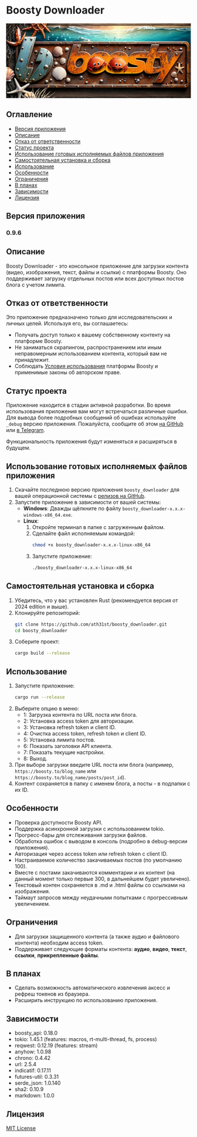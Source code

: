 # Boosty Downloader

![logo.jpg](images/logo.jpg)

## Оглавление

- [Версия приложения](#версия-приложения)
- [Описание](#описание)
- [Отказ от ответственности](#отказ-от-ответственности)
- [Статус проекта](#статус-проекта)
- [Использование готовых исполняемых файлов приложения](#использование-готовых-исполняемых-файлов-приложения)
- [Самостоятельная установка и сборка](#самостоятельная-установка-и-сборка)
- [Использование](#использование)
- [Особенности](#особенности)
- [Ограничения](#ограничения)
- [В планах](#в-планах)
- [Зависимости](#зависимости)
- [Лицензия](#лицензия)

## Версия приложения

### 0.9.6

## Описание

Boosty Downloader - это консольное приложение для загрузки контента (видео, изображения, текст, файлы и ссылки)
с платформы Boosty. Оно поддерживает загрузку отдельных постов или всех доступных постов блога с учетом лимита.

## Отказ от ответственности

Это приложение предназначено только для исследовательских и личных целей.
Используя его, вы соглашаетесь:

- Получать доступ только к вашему собственному контенту на платформе Boosty.
- Не заниматься скрапингом, распространением или иным неправомерным использованием контента, который вам не принадлежит.
- Соблюдать [Условия использования](https://boosty.to/terms) платформы Boosty и применимые законы об авторском праве.

## Статус проекта

Приложение находится в стадии активной разработки. Во время использования приложения вам могут встречаться различные ошибки. Для вывода более подробных сообщений об ошибках используйте `_debug` версию приложения. Пожалуйста, сообщите об этом [на GitHub](https://github.com/ath31st/boosty_downloader/issues/new) или [в Telegram](https://t.me/feedback_genie_bot).

Функциональность приложения будут изменяться и расширяться в будущем.

## Использование готовых исполняемых файлов приложения

1. Скачайте последнюю версию приложения `boosty_downloader` для вашей операционной системы
   с [релизов на GitHub](https://github.com/ath31st/boosty_downloader/releases).
2. Запустите приложение в зависимости от вашей системы:
    - **Windows**: Дважды щёлкните по файлу `boosty_downloader-x.x.x-windows-x86_64.exe`.
    - **Linux**:
        1. Откройте терминал в папке с загруженным файлом.
        2. Сделайте файл исполняемым командой:
           ```bash
           chmod +x boosty_downloader-x.x.x-linux-x86_64
           ```
        3. Запустите приложение:
           ```bash
           ./boosty_downloader-x.x.x-linux-x86_64

## Самостоятельная установка и сборка

1. Убедитесь, что у вас установлен Rust (рекомендуется версия от 2024 edition и выше).
2. Клонируйте репозиторий:
   ```bash
   git clone https://github.com/ath31st/boosty_downloader.git
   cd boosty_downloader
   ```
3. Соберите проект:
   ```bash
   cargo build --release
   ```

## Использование

1. Запустите приложение:
   ```bash
   cargo run --release
   ```
2. Выберите опцию в меню:
    - 1: Загрузка контента по URL поста или блога.
    - 2: Установка access token для авторизации.
    - 3: Установка refresh token и client ID.
    - 4: Очистка access token, refresh token и client ID.
    - 5: Установка лимита постов.
    - 6: Показать заголовки API клиента.
    - 7: Показать текущие настройки.
    - 8: Выход.
3. При выборе загрузки введите URL поста или блога (например, `https://boosty.to/blog_name` или
   `https://boosty.to/blog_name/posts/post_id`).
4. Контент сохраняется в папку с именем блога, а посты - в подпапки с их ID.

## Особенности

- Проверка доступности Boosty API.
- Поддержка асинхронной загрузки с использованием tokio.
- Прогресс-бары для отслеживания загрузки файлов.
- Обработка ошибок с выводом в консоль (подробно в debug-версии приложения).
- Авторизация через access token или refresh token с client ID.
- Настраиваемое количество закачиваемых постов (по умолчанию 100).
- Вместе с постами закачиваются комментарии и их контент (на данный момент только первые 300, в дальнейшем будет увеличено).
- Текстовый контен сохраняется в .md и .html файлы со ссылками на изображения.
- Таймаут запросов между неудачными попытками с прогрессивным увеличением.

## Ограничения

- Для загрузки защищенного контента (а также аудио и файлового контента) необходим access token.
- Поддерживает следующие форматы контента: **аудио**, **видео**, **текст**, **ссылки**, **прикрепленные файлы**.

## В планах

- Сделать возможность автоматического извлечения аксесс и рефреш токенов из браузера.
- Расширить инструкцию по использованию приложения.

## Зависимости

- boosty_api: 0.18.0
- tokio: 1.45.1 (features: macros, rt-multi-thread, fs, process)
- reqwest: 0.12.19 (features: stream)
- anyhow: 1.0.98
- chrono: 0.4.42
- url: 2.5.4
- indicatif: 0.17.11
- futures-util: 0.3.31
- serde_json: 1.0.140
- sha2: 0.10.9
- markdown: 1.0.0

## Лицензия

[MIT License](LICENSE)